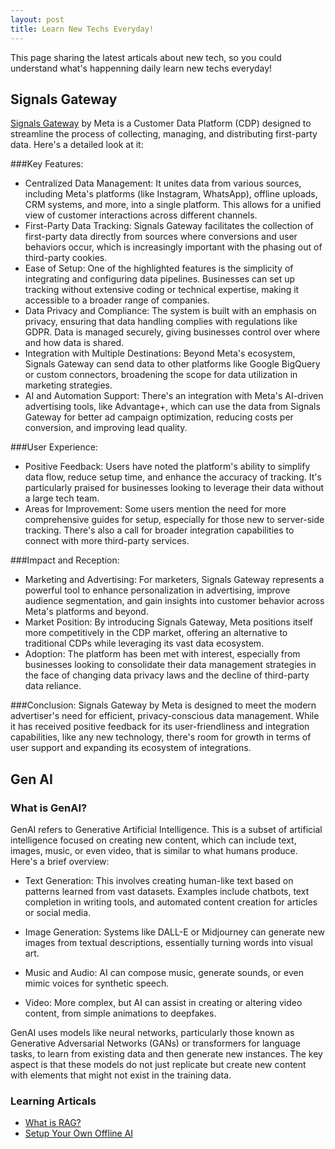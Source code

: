 ```yaml
---
layout: post
title: Learn New Techs Everyday!
---
```

<script>
window.fbq('track', 'ViewContent', {"content_ids": "tech"});
</script>


This page sharing the latest articals about new tech, so you could understand what's happenning daily learn new techs everyday!
## Signals Gateway
[Signals Gateway](https://www.facebook.com/business/m/signalsgateway/) by Meta is a Customer Data Platform (CDP) designed to streamline the process of collecting, managing, and distributing first-party data. Here's a detailed look at it:

###Key Features:
* Centralized Data Management: It unites data from various sources, including Meta's platforms (like Instagram, WhatsApp), offline uploads, CRM systems, and more, into a single platform. This allows for a unified view of customer interactions across different channels.
* First-Party Data Tracking: Signals Gateway facilitates the collection of first-party data directly from sources where conversions and user behaviors occur, which is increasingly important with the phasing out of third-party cookies.
* Ease of Setup: One of the highlighted features is the simplicity of integrating and configuring data pipelines. Businesses can set up tracking without extensive coding or technical expertise, making it accessible to a broader range of companies.
* Data Privacy and Compliance: The system is built with an emphasis on privacy, ensuring that data handling complies with regulations like GDPR. Data is managed securely, giving businesses control over where and how data is shared.
* Integration with Multiple Destinations: Beyond Meta's ecosystem, Signals Gateway can send data to other platforms like Google BigQuery or custom connectors, broadening the scope for data utilization in marketing strategies.
* AI and Automation Support: There's an integration with Meta's AI-driven advertising tools, like Advantage+, which can use the data from Signals Gateway for better ad campaign optimization, reducing costs per conversion, and improving lead quality.

###User Experience:
* Positive Feedback: Users have noted the platform's ability to simplify data flow, reduce setup time, and enhance the accuracy of tracking. It's particularly praised for businesses looking to leverage their data without a large tech team.
* Areas for Improvement: Some users mention the need for more comprehensive guides for setup, especially for those new to server-side tracking. There's also a call for broader integration capabilities to connect with more third-party services.

###Impact and Reception:
* Marketing and Advertising: For marketers, Signals Gateway represents a powerful tool to enhance personalization in advertising, improve audience segmentation, and gain insights into customer behavior across Meta's platforms and beyond.
* Market Position: By introducing Signals Gateway, Meta positions itself more competitively in the CDP market, offering an alternative to traditional CDPs while leveraging its vast data ecosystem.
* Adoption: The platform has been met with interest, especially from businesses looking to consolidate their data management strategies in the face of changing data privacy laws and the decline of third-party data reliance.

###Conclusion:
Signals Gateway by Meta is designed to meet the modern advertiser's need for efficient, privacy-conscious data management. While it has received positive feedback for its user-friendliness and integration capabilities, like any new technology, there's room for growth in terms of user support and expanding its ecosystem of integrations.

## Gen AI

### What is GenAI?

GenAI refers to Generative Artificial Intelligence. This is a subset of artificial intelligence focused on creating new content, which can include text, images, music, or even video, that is similar to what humans produce. Here's a brief overview:

* Text Generation: This involves creating human-like text based on patterns learned from vast datasets. Examples include chatbots, text completion in writing tools, and automated content creation for articles or social media.

* Image Generation: Systems like DALL-E or Midjourney can generate new images from textual descriptions, essentially turning words into visual art.

* Music and Audio: AI can compose music, generate sounds, or even mimic voices for synthetic speech.

* Video: More complex, but AI can assist in creating or altering video content, from simple animations to deepfakes.

GenAI uses models like neural networks, particularly those known as Generative Adversarial Networks (GANs) or transformers for language tasks, to learn from existing data and then generate new instances. The key aspect is that these models do not just replicate but create new content with elements that might not exist in the training data.


### Learning Articals
* [What is RAG?](https://www.youtube.com/watch?v=T-D1OfcDW1M&t=18s)
* [Setup Your Own Offline AI](https://www.youtube.com/watch?v=JpQC0W91E6k)

